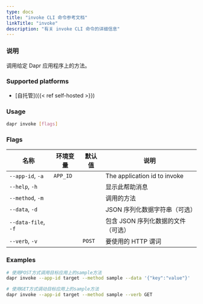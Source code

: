 ```yaml
---
type: docs
title: "invoke CLI 命令参考文档"
linkTitle: "invoke"
description: "有关 invoke CLI 命令的详细信息"
---
```


### 说明

调用给定 Dapr 应用程序上的方法。

### Supported platforms

- [自托管]({{< ref self-hosted >}})

### Usage

```bash
dapr invoke [flags]
```

### Flags

| 名称                  | 环境变量     | 默认值    | 说明                           |
| ------------------- | -------- | ------ | ---------------------------- |
| `--app-id`, `-a`    | `APP_ID` |        | The application id to invoke |
| `--help`, `-h`      |          |        | 显示此帮助消息                      |
| `--method`, `-m`    |          |        | 调用的方法                        |
| `--data`, `-d`      |          |        | JSON 序列化数据字符串（可选）            |
| `--data-file`, `-f` |          |        | 包含 JSON 序列化数据的文件（可选）         |
| `--verb`, `-v`      |          | `POST` | 要使用的 HTTP 谓词                 |

### Examples

```bash
# 使用POST方式调用目标应用上的sample方法
dapr invoke --app-id target --method sample --data '{"key":"value"}'

# 使用GET方式调动目标应用上的sample方法
dapr invoke --app-id target --method sample --verb GET
```